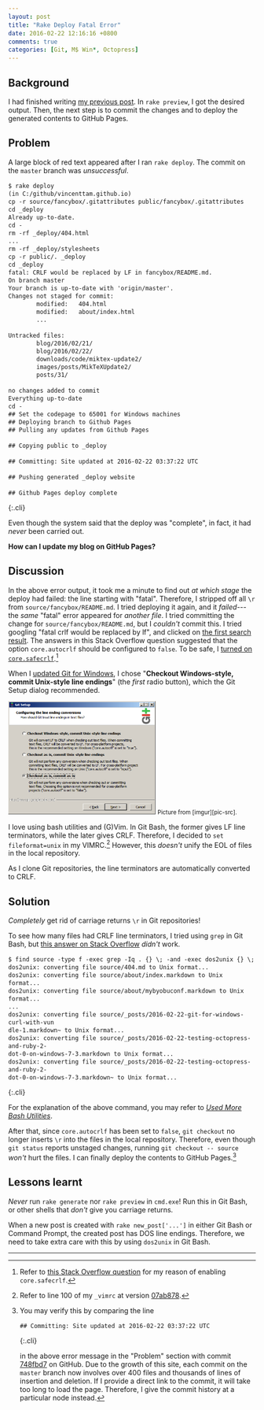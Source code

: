 ```yaml
---
layout: post
title: "Rake Deploy Fatal Error"
date: 2016-02-22 12:16:16 +0800
comments: true
categories: [Git, M$ Win*, Octopress]
---
```


Background
---

I had finished writing [my previous post][pp1].  In `rake preview`, I
got the desired output.  Then, the next step is to commit the changes
and to deploy the generated contents to GitHub Pages.

Problem
---

A large block of red text appeared after I ran `rake deploy`.  The
commit on the `master` branch was *unsuccessful*.

    $ rake deploy
    (in C:/github/vincenttam.github.io)
    cp -r source/fancybox/.gitattributes public/fancybox/.gitattributes
    cd _deploy
    Already up-to-date.
    cd -
    rm -rf _deploy/404.html
    ...
    rm -rf _deploy/stylesheets
    cp -r public/. _deploy
    cd _deploy
    fatal: CRLF would be replaced by LF in fancybox/README.md.
    On branch master
    Your branch is up-to-date with 'origin/master'.
    Changes not staged for commit:
            modified:   404.html
            modified:   about/index.html
            ...
    
    Untracked files:
            blog/2016/02/21/
            blog/2016/02/22/
            downloads/code/miktex-update2/
            images/posts/MikTeXUpdate2/
            posts/31/
    
    no changes added to commit
    Everything up-to-date
    cd -
    ## Set the codepage to 65001 for Windows machines
    ## Deploying branch to Github Pages
    ## Pulling any updates from Github Pages
    
    ## Copying public to _deploy
    
    ## Committing: Site updated at 2016-02-22 03:37:22 UTC
    
    ## Pushing generated _deploy website
    
    ## Github Pages deploy complete
{:.cli}

Even though the system said that the deploy was "complete", in fact,
it had *never* been carried out.

**How can I update my blog on GitHub Pages?**

<!-- more -->

Discussion
---

In the above error output, it took me a minute to find out *at which
stage* the deploy had failed: the line starting with "fatal".
Therefore, I stripped off all `\r` from `source/fancybox/README.md`.
I tried deploying it again, and it *failed*---the *same* "fatal" error
appeared for *another file*.  I tried committing the change for
`source/fancybox/README.md`, but I *couldn't* commit this.  I tried
googling "fatal crlf would be replaced by lf", and clicked on
[the first search result][so20168639].  The answers in this Stack
Overflow question suggested that the option `core.autocrlf` should be
configured to `false`.  To be safe, I
[turned on `core.safecrlf`][sa].[^2]

When I [updated Git for Windows][pp1], I chose "**Checkout
Windows-style, commit Unix-style line endings**" (the *first* radio
button), which the Git Setup dialog recommended.

<picture class="fancybox" title="Git line conversion configuration">
  <source srcset="/images/posts/GitUpdate/autocrlf.png"
    media="(min-width: 505px)"></source>
  <img alt="Git line conversion configuration" width="300"
    src="/images/posts/GitUpdate/autocrlf.png" />
</picture>
<small>Picture from [imgur][pic-src].</small>

I love using bash utilities and (G)Vim.  In Git Bash, the former gives
LF line terminators, while the later gives CRLF.  Therefore, I decided
to `set fileformat=unix` in my VIMRC.[^1]  However, this *doesn't*
unify the EOL of files in the local repository.

As I clone Git repositories, the line terminators are automatically
converted to CRLF.

Solution
---

*Completely* get rid of carriage returns `\r` in Git repositories!

To see how many files had CRLF line terminators, I tried using `grep`
in Git Bash, but [this answer on Stack Overflow][so73886] *didn't*
work.

    $ find source -type f -exec grep -Iq . {} \; -and -exec dos2unix {} \;
    dos2unix: converting file source/404.md to Unix format...
    dos2unix: converting file source/about/index.markdown to Unix format...
    dos2unix: converting file source/about/mybyobuconf.markdown to Unix format...
    ...
    dos2unix: converting file source/_posts/2016-02-22-git-for-windows-curl-with-vun
    dle-1.markdown~ to Unix format...
    dos2unix: converting file source/_posts/2016-02-22-testing-octopress-and-ruby-2-
    dot-0-on-windows-7-3.markdown to Unix format...
    dos2unix: converting file source/_posts/2016-02-22-testing-octopress-and-ruby-2-
    dot-0-on-windows-7-3.markdown~ to Unix format...
{:.cli}

For the explanation of the above command, you may refer to
[*Used More Bash Utilities*][pp2].

After that, since `core.autocrlf` has been set to `false`, `git
checkout` no longer inserts `\r` into the files in the local
repository.  Therefore, even though `git status` reports unstaged
changes, running `git checkout -- source` *won't* hurt the files.  I
can finally deploy the contents to GitHub Pages.[^3]

Lessons learnt
---

*Never* run `rake generate` nor `rake preview` in `cmd.exe`!  Run this
in Git Bash, or other shells that *don't* give you carriage returns.

When a new post is created with `rake new_post['...']` in either Git
Bash or Command Prompt, the created post has DOS line endings.
Therefore, we need to take extra care with this by using `dos2unix` in
Git Bash.

---
[^1]: Refer to line 100 of my `_vimrc` at version [07ab878].
[^2]:
    Refer to [this Stack Overflow question][so1547108] for my reason
    of enabling `core.safecrlf`.

[^3]:
    You may verify this by comparing the line

        ## Committing: Site updated at 2016-02-22 03:37:22 UTC
    {:.cli}

    in the above error message in the "Problem" section with commit
    [748fbd7] on GitHub.  Due to the growth of this site, each commit
    on the `master` branch now involves over 400 files and thousands
    of lines of insertion and deletion.  If I provide a direct link to
    the commit, it will take too long to load the page.  Therefore, I
    give the commit history at a particular node instead.

[pp1]: /blog/2016/02/22/git-for-windows-curl-gist-dot-vim-with-vundle-1/
[07ab878]: https://goo.gl/iETw5d
[pic-src]: http://i.stack.imgur.com/vPJCI.png
[so20168639]: http://stackoverflow.com/q/20168639
[sa]: https://github.com/VundleVim/Vundle.vim/wiki#win1
[so1547108]: http://stackoverflow.com/a/1547108
[pp2]: /blog/2015/08/22/used-more-bash-utilities/
[so73886]: http://stackoverflow.com/a/73886
[748fbd7]: https://github.com/VincentTam/vincenttam.github.io/commits/748fbd7
